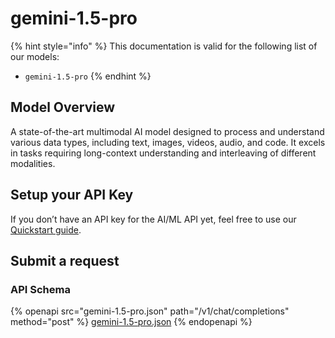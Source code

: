 # gemini-1.5-pro

{% hint style="info" %}
This documentation is valid for the following list of our models:

* `gemini-1.5-pro`
{% endhint %}

## Model Overview

A state-of-the-art multimodal AI model designed to process and understand various data types, including text, images, videos, audio, and code. It excels in tasks requiring long-context understanding and interleaving of different modalities.

## Setup your API Key

If you don’t have an API key for the AI/ML API yet, feel free to use our [Quickstart guide](https://docs.aimlapi.com/quickstart/setting-up).

## Submit a request

### API Schema

{% openapi src="gemini-1.5-pro.json" path="/v1/chat/completions" method="post" %}
[gemini-1.5-pro.json](gemini-1.5-pro.json)
{% endopenapi %}

